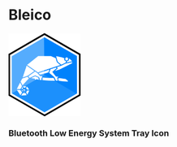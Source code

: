 # Bleico

<img src="https://raw.githubusercontent.com/Carglglz/bleico/master/docs/bleico_logo.png?token=ADTVSVBACZFRZQTUBLR3EKK7KVRXO" style="zoom:16%;" align="center"/>



### Bluetooth Low Energy System Tray Icon

